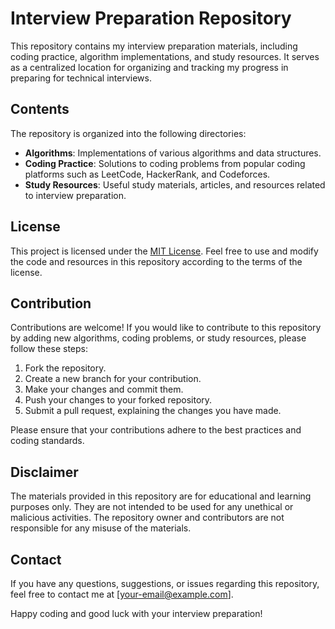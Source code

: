 # Interview Preparation Repository

This repository contains my interview preparation materials, including coding practice, algorithm implementations, and study resources. It serves as a centralized location for organizing and tracking my progress in preparing for technical interviews.

## Contents

The repository is organized into the following directories:

- **Algorithms**: Implementations of various algorithms and data structures.
- **Coding Practice**: Solutions to coding problems from popular coding platforms such as LeetCode, HackerRank, and Codeforces.
- **Study Resources**: Useful study materials, articles, and resources related to interview preparation.

## License

This project is licensed under the [MIT License](LICENSE). Feel free to use and modify the code and resources in this repository according to the terms of the license.

## Contribution

Contributions are welcome! If you would like to contribute to this repository by adding new algorithms, coding problems, or study resources, please follow these steps:

1. Fork the repository.
2. Create a new branch for your contribution.
3. Make your changes and commit them.
4. Push your changes to your forked repository.
5. Submit a pull request, explaining the changes you have made.

Please ensure that your contributions adhere to the best practices and coding standards.

## Disclaimer

The materials provided in this repository are for educational and learning purposes only. They are not intended to be used for any unethical or malicious activities. The repository owner and contributors are not responsible for any misuse of the materials.

## Contact

If you have any questions, suggestions, or issues regarding this repository, feel free to contact me at [your-email@example.com].

Happy coding and good luck with your interview preparation!
